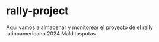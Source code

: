 # rally-project
Aquí vamos a almacenar y monitorear el proyecto de el rally latinoamericano 2024
Malditasputas